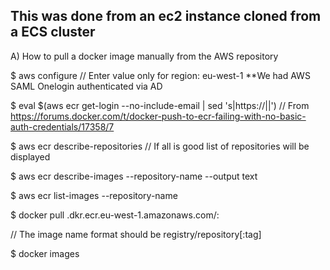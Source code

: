 ## This was done from an ec2 instance cloned from a ECS cluster

A) How to pull a docker image manually from the AWS repository

$ aws configure
   // Enter value only for region:  eu-west-1  **We had AWS SAML Onelogin authenticated via AD

$ eval $(aws ecr get-login --no-include-email | sed 's|https://||')   // From https://forums.docker.com/t/docker-push-to-ecr-failing-with-no-basic-auth-credentials/17358/7

$ aws ecr describe-repositories    // If all is good list of repositories will be displayed

$ aws ecr describe-images --repository-name <name-of-repository-from-the-above-output> --output text

$ aws ecr list-images --repository-name <name-of-repository-from-the-above-output>

$ docker pull <aws-account>.dkr.ecr.eu-west-1.amazonaws.com/<name-of-repository->:<tag>

   // The image name format should be registry/repository[:tag]
 
$ docker images


